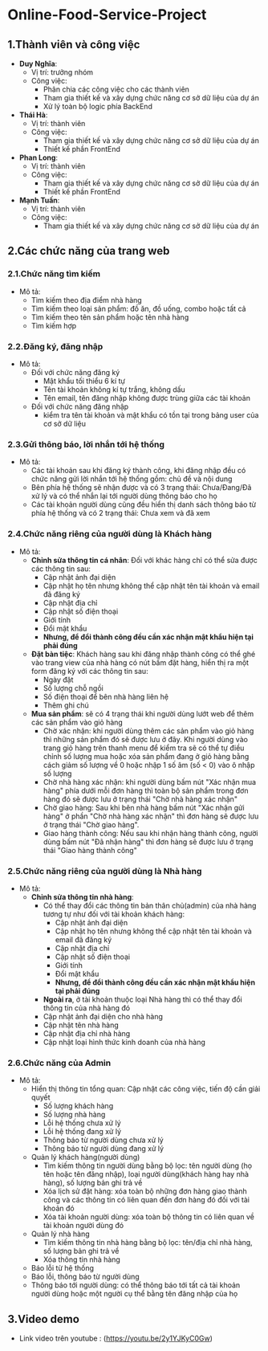 # Online-Food-Service-Project
## 1.Thành viên và công việc
- **Duy Nghĩa**:
  - Vị trí: trưởng nhóm
  - Công việc:
    - Phân chia các công việc cho các thành viên
    - Tham gia thiết kế và xây dựng chức năng cơ sở dữ liệu của dự án 
    - Xử lý toàn bộ logic phía BackEnd
- **Thái Hà**:
  - Vị trí: thành viên 
  - Công việc:
    - Tham gia thiết kế và xây dựng chức năng cơ sở dữ liệu của dự án 
    - Thiết kế phần FrontEnd
- **Phan Long**:
  - Vị trí: thành viên 
  - Công việc:
    - Tham gia thiết kế và xây dựng chức năng cơ sở dữ liệu của dự án 
    - Thiết kế phần FrontEnd
- **Mạnh Tuấn**:
  - Vị trí: thành viên 
  - Công việc:
    - Tham gia thiết kế và xây dựng chức năng cơ sở dữ liệu của dự án

## 2.Các chức năng của trang web 
### 2.1.Chức năng tìm kiếm
- Mô tả:
  - Tìm kiếm theo địa điểm nhà hàng
  - Tìm kiếm theo loại sản phẩm: đồ ăn, đồ uống, combo hoặc tất cả
  - Tìm kiếm theo tên sản phẩm hoặc tên nhà hàng
  - Tìm kiếm hợp
### 2.2.Đăng ký, đăng nhập
- Mô tả:
  - Đối với chức năng đăng ký
    - Mật khẩu tối thiểu 6 kí tự
    - Tên tài khoản không kí tự trắng, không dấu
    - Tên email, tên đăng nhập không được trùng giữa các tài khoản
  - Đối với chức năng đăng nhập
    - kiểm tra tên tài khoản và mật khẩu có tồn tại trong bảng user của cơ sở dữ liệu
### 2.3.Gửi thông báo, lời nhắn tới hệ thống 
- Mô tả:
  - Các tài khoản sau khi đăng ký thành công, khi đăng nhập đều có chức năng gửi lời nhắn tới hệ thống gồm: chủ đề và nội dung
  - Bên phía hệ thống sẽ nhận được và có 3 trạng thái: Chưa/Đang/Đã xử lý và có thể nhắn lại tới người dùng thông báo cho họ
  - Các tài khoản người dùng cũng đều hiển thị danh sách thông báo từ phía hệ thống và có 2 trạng thái: Chưa xem và đã xem
### 2.4.Chức năng riêng của người dùng là Khách hàng 
- Mô tả:
  - **Chỉnh sửa thông tin cá nhân**: Đối với khác hàng chỉ có thể sửa được các thông tin sau:
    - Cập nhật ảnh đại diện
    - Cập nhật họ tên nhưng không thể cập nhật tên tài khoản và email đã đăng ký
    - Cập nhật địa chỉ
    - Cập nhật số điện thoại
    - Giới tính
    - Đổi mật khẩu
    - **Nhưng, để đổi thành công đều cần xác nhận mật khẩu hiện tại phải đúng**
   - **Đặt bàn tiệc**: Khách hàng sau khi đăng nhập thành công có thể ghé vào trang view của nhà hàng có nút bấm đặt hàng, hiển thị ra một form đăng ký với các thông tin sau:
     - Ngày đặt
     - Số lượng chỗ ngồi
     - Số điện thoại để bên nhà hàng liên hệ
     - Thêm ghi chú
  - **Mua sản phẩm**: sẽ có 4 trạng thái khi người dùng lướt web để thêm các sản phẩm vào giỏ hàng
     - Chờ xác nhận: khi người dùng thêm các sản phẩm vào giỏ hàng thì những sản phẩm đó sẽ được lưu ở đây. Khi người dùng vào trang giỏ hàng trên thanh menu để kiểm tra sẽ có thể tự điều chỉnh số lượng mua hoặc xóa sản phẩm đang ở giỏ hàng bằng cách giảm số lượng về 0 hoặc nhập 1 số âm (số < 0) vào ô nhập số lượng
     - Chờ nhà hàng xác nhận: khi người dùng bấm nút "Xác nhận mua hàng" phía dưới mỗi đơn hàng thì toàn bộ sản phẩm trong đơn hàng đó sẽ được lưu ở trạng thái "Chờ nhà hàng xác nhận"
     - Chờ giao hàng: Sau khi bên nhà hàng bấm nút "Xác nhận gửi hàng" ở phần "Chờ nhà hàng xác nhận" thì đơn hàng sẽ được lưu ở trạng thái "Chờ giao hàng". 
     - Giao hàng thành công: Nếu sau khi nhận hàng thành công, người dùng bấm nút "Đã nhận hàng" thì đơn hàng sẽ được lưu ở trạng thái "Giao hàng thành công"
  
### 2.5.Chức năng riêng của người dùng là Nhà hàng 
- Mô tả:
  - **Chỉnh sửa thông tin nhà hàng**:
    - Có thể thay đổi các thông tin bản thân chủ(admin) của nhà hàng tương tự như đối với tài khoản khách hàng:
      - Cập nhật ảnh đại diện
      - Cập nhật họ tên nhưng không thể cập nhật tên tài khoản và email đã đăng ký
      - Cập nhật địa chỉ
      - Cập nhật số điện thoại
      - Giới tính
      - Đổi mật khẩu
      - **Nhưng, để đổi thành công đều cần xác nhận mật khẩu hiện tại phải đúng**
     - **Ngoài ra**, ở tài khoản thuộc loại Nhà hàng thì có thể thay đổi thông tin của nhà hàng đó
      - Cập nhật ảnh đại diện cho nhà hàng
      - Cập nhật tên nhà hàng
      - Cập nhật địa chỉ nhà hàng
      - Cập nhật loại hình thức kinh doanh của nhà hàng
  
### 2.6.Chức năng của Admin
- Mô tả:
   - Hiển thị thông tin tổng quan: Cập nhật các công việc, tiến độ cần giải quyết
     - Số lượng khách hàng
     - Số lượng nhà hàng
     - Lỗi hệ thống chưa xử lý
     - Lỗi hệ thống đang xử lý
     - Thông báo từ người dùng chưa xử lý
     - Thông báo từ người dùng đang xử lý
   - Quản lý khách hàng(người dùng)
     - Tìm kiếm thông tin người dùng bằng bộ lọc: tên người dùng (họ tên hoặc tên đăng nhập), loại người dùng(khách hàng hay nhà hàng), số lượng bản ghi trả về
     - Xóa lịch sử đặt hàng: xóa toàn bộ những đơn hàng giao thành công và các thông tin có liên quan đến đơn hàng đó đối với tài khoản đó
     - Xóa tài khoản người dùng: xóa toàn bộ thông tin có liên quan về tài khoản người dùng đó
   - Quản lý nhà hàng
     - Tìm kiếm thông tin nhà hàng bằng bộ lọc: tên/địa chỉ nhà hàng, số lượng bản ghi trả về
     - Xóa thông tin nhà hàng
   - Báo lỗi từ hệ thống
   - Báo lỗi, thông báo từ người dùng
   - Thông báo tới người dùng: có thể thông báo tới tất cả tài khoản người dùng hoặc một người cụ thể bằng tên đăng nhập của họ
## 3.Video demo 
- Link video trên youtube : (https://youtu.be/2y1YJKyC0Gw)


    

